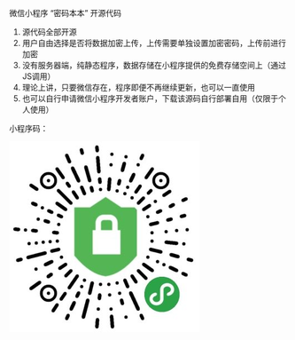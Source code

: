 微信小程序 “密码本本” 开源代码

1. 源代码全部开源
2. 用户自由选择是否将数据加密上传，上传需要单独设置加密密码，上传前进行加密
3. 没有服务器端，纯静态程序，数据存储在小程序提供的免费存储空间上（通过JS调用）
4. 理论上讲，只要微信存在，程序即便不再继续更新，也可以一直使用
5. 也可以自行申请微信小程序开发者账户，下载该源码自行部署自用（仅限于个人使用）



小程序码：


![](images/qr_code.jpeg)
